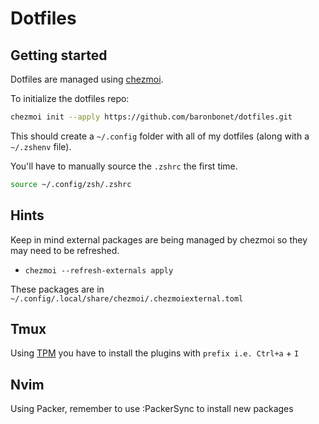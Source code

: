# Dotfiles


## Getting started

Dotfiles are managed using [chezmoi](https://www.chezmoi.io/).

To initialize the dotfiles repo:

```bash
chezmoi init --apply https://github.com/baronbonet/dotfiles.git
```

This should create a `~/.config` folder with all of my dotfiles (along with a `~/.zshenv` file).

You'll have to manually source the `.zshrc` the first time.

```bash
source ~/.config/zsh/.zshrc
```

## Hints

Keep in mind external packages are being managed by chezmoi so they may need to be refreshed.

- `chezmoi --refresh-externals apply`

These packages are in `~/.config/.local/share/chezmoi/.chezmoiexternal.toml`


## Tmux

Using [TPM](https://github.com/tmux-plugins/tpm) you have to install the plugins with `prefix i.e. Ctrl+a` + `I`

## Nvim

Using Packer, remember to use :PackerSync to install new packages
